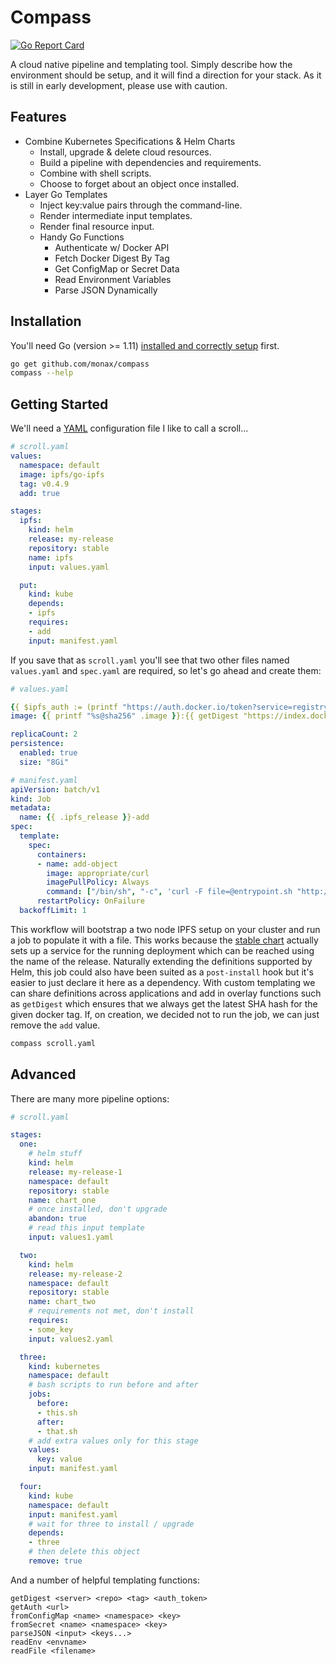 # Compass

[![Go Report Card](https://goreportcard.com/badge/github.com/gregdhill/compass)](https://goreportcard.com/report/github.com/monax/compass)

A cloud native pipeline and templating tool. Simply describe how the environment should be setup, and it will find a direction for your stack. As it is still in early development, please use with caution.

## Features

- Combine Kubernetes Specifications & Helm Charts
  - Install, upgrade & delete cloud resources.
  - Build a pipeline with dependencies and requirements.
  - Combine with shell scripts.
  - Choose to forget about an object once installed.
- Layer Go Templates
  - Inject key:value pairs through the command-line.
  - Render intermediate input templates.
  - Render final resource input.
  - Handy Go Functions
    - Authenticate w/ Docker API
    - Fetch Docker Digest By Tag
    - Get ConfigMap or Secret Data
    - Read Environment Variables
    - Parse JSON Dynamically

## Installation

You'll need Go (version >= 1.11) [installed and correctly setup](https://golang.org/doc/install) first.

```bash
go get github.com/monax/compass
compass --help
```

## Getting Started

We'll need a [YAML](https://yaml.org) configuration file I like to call a scroll...

```yaml
# scroll.yaml
values:
  namespace: default
  image: ipfs/go-ipfs
  tag: v0.4.9
  add: true

stages:
  ipfs:
    kind: helm
    release: my-release
    repository: stable
    name: ipfs
    input: values.yaml

  put:
    kind: kube
    depends:
    - ipfs
    requires:
    - add
    input: manifest.yaml
```

If you save that as `scroll.yaml` you'll see that two other files named `values.yaml` and `spec.yaml` are required, so let's go ahead and create them:

```yaml
# values.yaml

{{ $ipfs_auth := (printf "https://auth.docker.io/token?service=registry.docker.io&scope=repository:%s:pull" .image) }}
image: {{ printf "%s@sha256" .image }}:{{ getDigest "https://index.docker.io" .image .tag (getAuth $ipfs_auth) }}

replicaCount: 2
persistence:
  enabled: true
  size: "8Gi"
```

```yaml
# manifest.yaml
apiVersion: batch/v1
kind: Job
metadata:
  name: {{ .ipfs_release }}-add
spec:
  template:
    spec:
      containers:
      - name: add-object
        image: appropriate/curl
        imagePullPolicy: Always
        command: ["/bin/sh", "-c", 'curl -F file=@entrypoint.sh "http://{{ .ipfs_release }}:5001/api/v0/add"']
      restartPolicy: OnFailure
  backoffLimit: 1
```

This workflow will bootstrap a two node IPFS setup on your cluster and run a job to populate it with a file. This works because the [stable chart](https://github.com/helm/charts/tree/master/stable/ipfs/) actually sets up a service for the running deployment which can be reached using the name of the release. Naturally extending the definitions supported by Helm, this job could also have been suited as a `post-install` hook but it's easier to just declare it here as a dependency. With custom templating we can share definitions across applications and add in overlay functions such as `getDigest` which ensures that we always get the latest SHA hash for the given docker tag. If, on creation, we decided not to run the job, we can just remove the `add` value.

```bash
compass scroll.yaml
```

## Advanced

There are many more pipeline options:

```yaml
# scroll.yaml

stages:
  one:
    # helm stuff
    kind: helm
    release: my-release-1
    namespace: default
    repository: stable
    name: chart_one
    # once installed, don't upgrade
    abandon: true
    # read this input template
    input: values1.yaml

  two:
    kind: helm
    release: my-release-2
    namespace: default
    repository: stable
    name: chart_two
    # requirements not met, don't install
    requires:
    - some_key
    input: values2.yaml

  three:
    kind: kubernetes
    namespace: default
    # bash scripts to run before and after
    jobs:
      before:
      - this.sh
      after:
      - that.sh
    # add extra values only for this stage
    values:
      key: value
    input: manifest.yaml

  four:
    kind: kube
    namespace: default
    input: manifest.yaml
    # wait for three to install / upgrade
    depends:
    - three
    # then delete this object
    remove: true
```

And a number of helpful templating functions:

```
getDigest <server> <repo> <tag> <auth_token>
getAuth <url>
fromConfigMap <name> <namespace> <key>
fromSecret <name> <namespace> <key>
parseJSON <input> <keys...>
readEnv <envname>
readFile <filename>
```